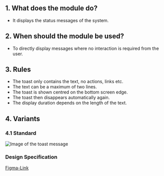 ## 1. What does the module do? 
*   It displays the status messages of the system.

## 2. When should the module be used? 
*   To directly display messages where no interaction is required from the user.

## 3. Rules 
*   The toast only contains the text, no actions, links etc. 
*   The text can be a maximum of two lines. 
*   The toast is shown centred on the bottom screen edge. 
*   The toast then disappears automatically again. 
*   The display duration depends on the length of the text.

## 4. Variants

<label class="switch" style="display:none"><input type="checkbox"><span class="slider round"></span></label>
 
### 4.1 Standard
![Image of the toast message](https://raw.githubusercontent.com/sbb-design-systems/design-system-mobile-documentation/doku-update/documentation/toast/images/MM05.png 'class: image')

### Design Specification
[Figma-Link](https://www.figma.com/file/WOtLIam1xwrqcgnAITsEhV/Design-System-Mobile?node-id=36%3A16488)